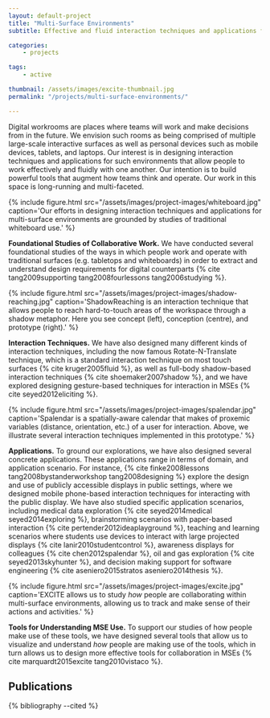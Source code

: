 ```yaml
---
layout: default-project
title: "Multi-Surface Environments"
subtitle: Effective and fluid interaction techniques and applications for collaboration in multi-surface environments

categories:
    - projects

tags:
    - active

thumbnail: /assets/images/excite-thumbnail.jpg
permalink: "/projects/multi-surface-environments/"

---
```


Digital workrooms are places where teams will work and make decisions from in the future. We envision such rooms as being comprised of multiple large-scale interactive surfaces as well as personal devices such as mobile devices, tablets, and laptops. Our interest is in designing interaction techniques and applications for such environments that allow people to work effectively and fluidly with one another. Our intention is to build powerful tools that augment how teams think and operate. Our work in this space is long-running and multi-faceted.

{% include figure.html src="/assets/images/project-images/whiteboard.jpg" caption='Our efforts in designing interaction techniques and applications for multi-surface environments are grounded by studies of traditional whiteboard use.' %}

**Foundational Studies of Collaborative Work.** We have conducted several foundational studies of the ways in which people work and operate with traditional surfaces (e.g. tabletops and whiteboards) in order to extract and understand design requirements for digital counterparts {% cite tang2009supporting tang2008fourlessons tang2006studying %}.

{% include figure.html src="/assets/images/project-images/shadow-reaching.jpg" caption='ShadowReaching is an interaction technique that allows people to reach hard-to-touch areas of the workspace through a shadow metaphor. Here you see concept (left), conception (centre), and prototype (right).' %}

**Interaction Techniques.** We have also designed many different kinds of interaction techniques, including the now famous Rotate-N-Translate technique, which is a standard interaction technique on most touch surfaces {% cite kruger2005fluid %}, as well as full-body shadow-based interaction techniques {% cite shoemaker2007shadow %}, and we have explored designing gesture-based techniques for interaction in MSEs {% cite seyed2012eliciting %}.

{% include figure.html src="/assets/images/project-images/spalendar.jpg" caption='Spalendar is a spatially-aware calendar that makes of proxemic variables (distance, orientation, etc.) of a user for interaction. Above, we illustrate several interaction techniques implemented in this prototype.' %}

**Applications.** To ground our explorations, we have also designed several concrete applications. These applications range in terms of domain, and application scenario. For instance, {% cite finke2008lessons tang2008bystanderworkshop tang2008designing %} explore the design and use of publicly accessible displays in public settings, where we designed mobile phone-based interaction techniques for interacting with the public display. We have also studied specific application scenarios, including medical data exploration {% cite seyed2014medical seyed2014exploring %}, brainstorming scenarios with paper-based interaction {% cite pertender2012ideaplayground %}, teaching and learning scenarios where students use devices to interact with large projected displays {% cite lanir2010studentcontrol %}, awareness displays for colleagues {% cite chen2012spalendar %}, oil and gas exploration {% cite seyed2013skyhunter %}, and decision making support for software engineering {% cite aseniero2015stratos aseniero2014thesis %}.

{% include figure.html src="/assets/images/project-images/excite.jpg" caption='EXCITE allows us to study <em>how</em> people are collaborating within multi-surface environments, allowing us to track and make sense of their actions and activities.' %}

**Tools for Understanding MSE Use.** To support our studies of how people make use of these tools, we have designed several tools that allow us to visualize and understand _how_ people are making use of the tools, which in turn allows us to design more effective tools for collaboration in MSEs {% cite marquardt2015excite tang2010vistaco %}.

## Publications

{% bibliography --cited %}

